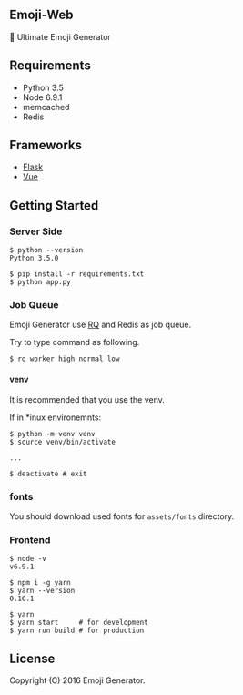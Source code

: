 Emoji-Web
---------
:tada: Ultimate Emoji Generator

## Requirements

  - Python 3.5
  - Node 6.9.1
  - memcached
  - Redis

## Frameworks

- [Flask](http://flask.pocoo.org/)
- [Vue](https://vuejs.org/)

## Getting Started
### Server Side

```
$ python --version
Python 3.5.0

$ pip install -r requirements.txt
$ python app.py
```

### Job Queue
Emoji Generator use [RQ](http://python-rq.org/) and Redis as job queue.

Try to type command as following.

`$ rq worker high normal low`

#### venv

It is recommended that you use the venv.

If in *inux environemnts:

```
$ python -m venv venv
$ source venv/bin/activate

...

$ deactivate # exit
```

### fonts
You should download used fonts for `assets/fonts` directory.

### Frontend

```
$ node -v
v6.9.1

$ npm i -g yarn
$ yarn --version
0.16.1

$ yarn
$ yarn start     # for development
$ yarn run build # for production
```

## License
Copyright (C) 2016 Emoji Generator.
